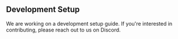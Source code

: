 ## Development Setup

We are working on a development setup guide. If you're interested in contributing, please reach out to us on Discord.
